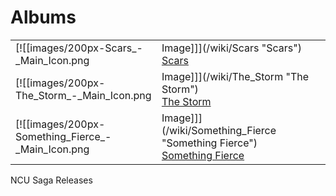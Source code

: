 # Albums

|     |     |     |
| --- | --- | --- |
| [![[images/200px-Scars_-_Main_Icon.png|Image]]](/wiki/Scars "Scars")<br>[Scars](/wiki/Scars "Scars") |
| [![[images/200px-The_Storm_-_Main_Icon.png|Image]]](/wiki/The_Storm "The Storm")<br>[The Storm](/wiki/The_Storm "The Storm") |
| [![[images/200px-Something_Fierce_-_Main_Icon.png|Image]]](/wiki/Something_Fierce "Something Fierce")<br>[Something Fierce](/wiki/Something_Fierce "Something Fierce") |

NCU Saga Releases